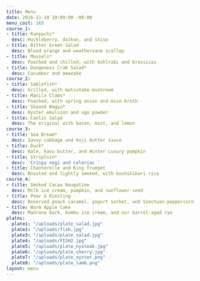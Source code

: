 ```yaml
---
title: Menu
date: 2016-11-10 10:09:00 -08:00
menu_cost: 165
course_1:
- title: Kanpachi*
  desc: Huckleberry, daikon, and shiso
- title: Bitter Green Salad
  desc: Blood orange and weathervane scallop
- title: Mussels*
  desc: Poached and chilled, with kohlrabi and brassicas
- title: Dungeness Crab Salad*
  desc: Cucumber and amazake
course_2:
- title: Sablefish*
  desc: Grilled, with matsutake mushroom
- title: Manila Clams*
  desc: Poached, with spring onion and miso broth
- title: Shaved Wagyu*
  desc: Oyster emulsion and ogo powder
- title: Canlis Salad
  desc: The original with bacon, mint, and lemon
course_3:
- title: Sea Bream*
  desc: Savoy cabbage and koji butter sauce
- title: Duck*
  desc: Kale, kasu butter, and Winter Luxury pumpkin
- title: Striploin*
  desc: 'Crispy negi and celeriac '
- title: Chanterelle and King Trumpet
  desc: Roasted and lightly smoked, with koshihikari rice
course_4:
- title: Smoked Cacao Nougatine
  desc: Milk ice cream, pumpkin, and sunflower seed
- title: Pear & Riesling
  desc: Reserved peach caramel, yogurt sorbet, and Szechuan peppercorn
- title: Warm Apple Cake
  desc: Madrona bark, kombu ice cream, and our barrel-aged rye
plates:
  plate1: "/uploads/plate_salad.jpg"
  plate2: "/uploads/fish.jpg"
  plate3: "/uploads/plate_salad.jpg"
  plate4: "/uploads/FISH2.jpg"
  plate5: "/uploads/plate_nysteak.jpg"
  plate6: "/uploads/plate_cherry.jpg"
  plate7: "/uploads/plate_oyster.png"
  plate8: "/uploads/plate_lamb.png"
layout: menu
---
```


